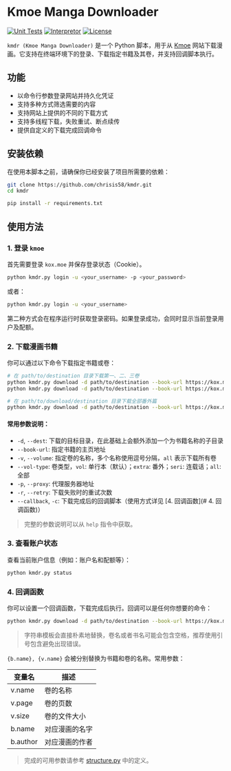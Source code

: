 # Kmoe Manga Downloader

[![Unit Tests](https://github.com/chrisis58/kmdr/actions/workflows/unit-test.yml/badge.svg)](https://github.com/chrisis58/kmdr/actions/workflows/unit-test.yml) [![Interpretor](https://img.shields.io/badge/python-3.9+-blue)](https://www.python.org/) [![License](https://img.shields.io/badge/License-MIT-green)](https://github.com/chrisis58/kmdr/blob/main/LICENSE)

`kmdr (Kmoe Manga Downloader)` 是一个 Python 脚本，用于从 [Kmoe](https://kox.moe/) 网站下载漫画。它支持在终端环境下的登录、下载指定书籍及其卷，并支持回调脚本执行。

## 功能

- 以命令行参数登录网站并持久化凭证
- 支持多种方式筛选需要的内容
- 支持网站上提供的不同的下载方式
- 支持多线程下载，失败重试、断点续传
- 提供自定义的下载完成回调命令

## 安装依赖

在使用本脚本之前，请确保你已经安装了项目所需要的依赖：

```bash
git clone https://github.com/chrisis58/kmdr.git
cd kmdr

pip install -r requirements.txt
```

## 使用方法

### 1. 登录 `kmoe`

首先需要登录 `kox.moe` 并保存登录状态（Cookie）。

```bash
python kmdr.py login -u <your_username> -p <your_password>
```

或者：

```bash
python kmdr.py login -u <your_username>
```

第二种方式会在程序运行时获取登录密码。如果登录成功，会同时显示当前登录用户及配额。

### 2. 下载漫画书籍

你可以通过以下命令下载指定书籍或卷：

```bash
# 在 path/to/destination 目录下载第一、二、三卷
python kmdr.py download -d path/to/destination --book-url https://kox.moe/c/50076.htm --volume 1,2,3
python kmdr.py download -d path/to/destination --book-url https://kox.moe/c/50076.htm -v 1-3
```

```bash
# 在 path/to/download/destination 目录下载全部番外篇
python kmdr.py download -d path/to/destination --book-url https://kox.moe/c/50076.htm --vol-type extra -v all
```

#### 常用参数说明：

- `-d`, `--dest`: 下载的目标目录，在此基础上会额外添加一个为书籍名称的子目录
- `--book-url`: 指定书籍的主页地址
- `-v`, `--volume`: 指定卷的名称，多个名称使用逗号分隔，`all` 表示下载所有卷
- `--vol-type`: 卷类型，`vol`: 单行本（默认）；`extra`: 番外；`seri`: 连载话；`all`: 全部
- `-p`, `--proxy`: 代理服务器地址
- `-r`, `--retry`: 下载失败时的重试次数
- `--callback`, `-c`: 下载完成后的回调脚本（使用方式详见 [4. 回调函数](# 4. 回调函数)）

> 完整的参数说明可以从 `help` 指令中获取。

### 3. 查看账户状态

查看当前账户信息（例如：账户名和配额等）：

```bash
python kmdr.py status
```

### 4. 回调函数

你可以设置一个回调函数，下载完成后执行。回调可以是任何你想要的命令：

```bash
python kmdr.py download -d path/to/destination --book-url https://kox.moe/c/50076.htm -v 1-3 -c "echo '{b.name} {v.name} downloaded!'"
```

> 字符串模板会直接朴素地替换，卷名或者书名可能会包含空格，推荐使用引号包含避免出现错误。

`{b.name}, {v.name}` 会被分别替换为书籍和卷的名称。常用参数：

| 变量名   | 描述           |
| -------- | -------------- |
| v.name   | 卷的名称       |
| v.page   | 卷的页数       |
| v.size   | 卷的文件大小   |
| b.name   | 对应漫画的名字 |
| b.author | 对应漫画的作者 |

> 完成的可用参数请参考 [structure.py](https://github.com/chrisis58/kmdr/blob/main/core/structure.py) 中的定义。
